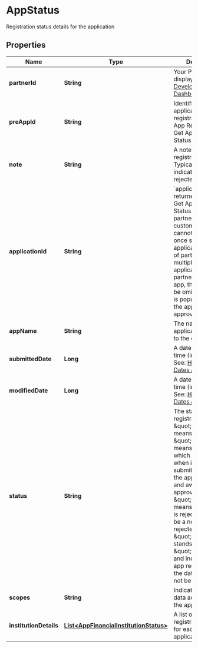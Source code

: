 

# AppStatus

Registration status details for the application

## Properties

| Name | Type | Description | Notes |
|------------ | ------------- | ------------- | -------------|
|**partnerId** | **String** | Your Partner ID displayed in the [Developer Dashboard](https://developer.mastercard.com/account/log-in) |  |
|**preAppId** | **String** | Identifier to track the application registration from the App Registration and Get App Registration Status APIs |  |
|**note** | **String** | A note on the registration. Typically used to indicate reasons for rejected apps. |  [optional] |
|**applicationId** | **String** | &#x60;applicationId&#x60; value returned from the Get App Registration Status API and the partner assign the customers to. This cannot be changed once set. Only applicable in cases of partners with multiple registered applications. If the partner only has one app, this can usually be omitted. This field is populated after the app is in a status approved. |  [optional] |
|**appName** | **String** | The name of the application assigned to the customer |  |
|**submittedDate** | **Long** | A date in Unix epoch time (in seconds). See: [Handling Epoch Dates and Times](https://developer.mastercard.com/open-banking-us/documentation/codes-and-formats/). |  |
|**modifiedDate** | **Long** | A date in Unix epoch time (in seconds). See: [Handling Epoch Dates and Times](https://developer.mastercard.com/open-banking-us/documentation/codes-and-formats/). |  |
|**status** | **String** | The status of an app registration request. \&quot;A\&quot; means approved. \&quot;P\&quot; means pending which is the status when initially submitted or when the app is modified and awaiting approval. \&quot;R\&quot; means rejected. If it is rejected there will be a note with the rejected reason. \&quot;S\&quot; stands for \&quot;Skipped\&quot; and indicates that app registration with the data provider will not be required. |  |
|**scopes** | **String** | Indicates scopes of data accessible to the app |  [optional] |
|**institutionDetails** | [**List&lt;AppFinancialInstitutionStatus&gt;**](AppFinancialInstitutionStatus.md) | A list of the registration status for each FI for the application |  [optional] |



